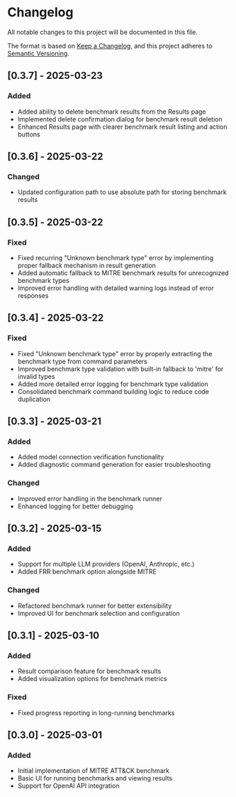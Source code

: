 # Changelog

All notable changes to this project will be documented in this file.

The format is based on [Keep a Changelog](https://keepachangelog.com/en/1.0.0/),
and this project adheres to [Semantic Versioning](https://semver.org/spec/v2.0.0.html).

## [0.3.7] - 2025-03-23

### Added
- Added ability to delete benchmark results from the Results page
- Implemented delete confirmation dialog for benchmark result deletion
- Enhanced Results page with clearer benchmark result listing and action buttons

## [0.3.6] - 2025-03-22

### Changed
- Updated configuration path to use absolute path for storing benchmark results

## [0.3.5] - 2025-03-22

### Fixed
- Fixed recurring "Unknown benchmark type" error by implementing proper fallback mechanism in result generation
- Added automatic fallback to MITRE benchmark results for unrecognized benchmark types
- Improved error handling with detailed warning logs instead of error responses

## [0.3.4] - 2025-03-22

### Fixed
- Fixed "Unknown benchmark type" error by properly extracting the benchmark type from command parameters
- Improved benchmark type validation with built-in fallback to 'mitre' for invalid types
- Added more detailed error logging for benchmark type validation
- Consolidated benchmark command building logic to reduce code duplication

## [0.3.3] - 2025-03-21

### Added
- Added model connection verification functionality
- Added diagnostic command generation for easier troubleshooting

### Changed
- Improved error handling in the benchmark runner
- Enhanced logging for better debugging

## [0.3.2] - 2025-03-15

### Added
- Support for multiple LLM providers (OpenAI, Anthropic, etc.)
- Added FRR benchmark option alongside MITRE

### Changed
- Refactored benchmark runner for better extensibility
- Improved UI for benchmark selection and configuration

## [0.3.1] - 2025-03-10

### Added
- Result comparison feature for benchmark results
- Added visualization options for benchmark metrics

### Fixed
- Fixed progress reporting in long-running benchmarks

## [0.3.0] - 2025-03-01

### Added
- Initial implementation of MITRE ATT&CK benchmark
- Basic UI for running benchmarks and viewing results
- Support for OpenAI API integration